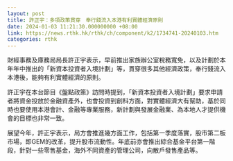 ```yaml
---
layout: post
title: 許正宇：多項政策貫穿　奉行錢流入本港有利實體經濟原則
date: 2024-01-03 11:21:30.000000000 +08:00
link: https://news.rthk.hk/rthk/ch/component/k2/1734741-20240103.htm
categories: rthk
---
```


財經事務及庫務局局長許正宇表示，早前推出家族辦公室稅務寬免，以及計劃於本年年中推出的「新資本投資者入境計劃」等，貫穿很多其他經濟政策，奉行錢流入本港後，能夠有利實體經濟的原則。

許正宇在本台節目《盤點政策》訪問時提到，「新資本投資者入境計劃」要求申請者將資金投放於金融資產外，也會投資到創科方面，對實體經濟大有幫助，基於同時也要使用本港會計、金融等專業服務，新計劃與發展金融業、為本地人才提供機會的目標也非常一致。

展望今年，許正宇表示，局方會推進幾方面工作，包括第一季度落實，股市第二板市場，即GEM的改革，提升股市流動性。年底前亦會推出綜合基金平台第一階段，針對一些零售基金，海外不同資產的管理公司，向散戶發售產品等。

